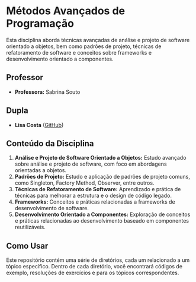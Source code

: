 # Métodos Avançados de Programação

Esta disciplina aborda técnicas avançadas de análise e projeto de software orientado a objetos, bem como padrões de projeto, técnicas de refatoramento de software e conceitos sobre frameworks e desenvolvimento orientado a componentes.

## Professor
- **Professora:** Sabrina Souto

## Dupla
- **Lisa Costa** ([GitHub](https://github.com/lisacsiqueira))

## Conteúdo da Disciplina

1. **Análise e Projeto de Software Orientado a Objetos:** Estudo avançado sobre análise e projeto de software, com foco em abordagens orientadas a objetos.
2. **Padrões de Projeto:** Estudo e aplicação de padrões de projeto comuns, como Singleton, Factory Method, Observer, entre outros.
3. **Técnicas de Refatoramento de Software:** Aprendizado e prática de técnicas para melhorar a estrutura e o design de código legado.
4. **Frameworks:** Conceitos e práticas relacionadas a frameworks de desenvolvimento de software.
5. **Desenvolvimento Orientado a Componentes:** Exploração de conceitos e práticas relacionadas ao desenvolvimento baseado em componentes reutilizáveis.

## Como Usar

Este repositório contém uma série de diretórios, cada um relacionado a um tópico específico. Dentro de cada diretório, você encontrará códigos de exemplo, resoluções de exercícios e para os tópicos correspondentes.



